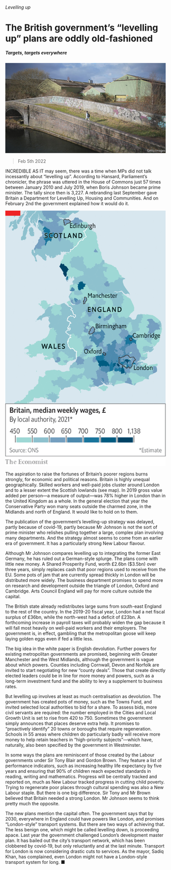 ###### Levelling up

# The British government’s “levelling up” plans are oddly old-fashioned 

##### Targets, targets everywhere 

![image](images/20220205_BRP003_0.jpg) 

> Feb 5th 2022 

INCREDIBLE AS IT may seem, there was a time when MPs did not talk incessantly about “levelling up”. According to Hansard, Parliament’s chronicler, the phrase was uttered in the House of Commons just 57 times between January 2010 and July 2019, when Boris Johnson became prime minister. The tally since then is 3,227. A rebranding last September gave Britain a Department for Levelling Up, Housing and Communities. And on February 2nd the government explained how it would do it.

![image](images/20220205_BRM926.png) 


The aspiration to raise the fortunes of Britain’s poorer regions burns strongly, for economic and political reasons. Britain is highly unequal geographically. Skilled workers and well-paid jobs cluster around London and to a lesser extent the Scottish lowlands (see map). In 2019 gross value added per person—a measure of output—was 78% higher in London than in the United Kingdom as a whole. In the general election that year the Conservative Party won many seats outside the charmed zone, in the Midlands and north of England. It would like to hold on to them.


The publication of the government’s levelling-up strategy was delayed, partly because of covid-19, partly because Mr Johnson is not the sort of prime minister who relishes pulling together a large, complex plan involving many departments. And the strategy almost seems to come from an earlier era of government. It has a particularly strong New Labour flavour.

Although Mr Johnson compares levelling up to integrating the former East Germany, he has ruled out a German-style splurge. The plans come with little new money. A Shared Prosperity Fund, worth £2.6bn ($3.5bn) over three years, simply replaces cash that poor regions used to receive from the EU. Some pots of jam that are currently spread thickly in London will be distributed more widely. The business department promises to spend more on research and development outside the triangle of London, Oxford and Cambridge. Arts Council England will pay for more culture outside the capital.

The British state already redistributes large sums from south-east England to the rest of the country. In the 2019-20 fiscal year, London had a net fiscal surplus of £36bn, while the north-west had a deficit of £23bn. A forthcoming increase in payroll taxes will probably widen the gap because it will fall most heavily on well-paid workers and their employers. The government is, in effect, gambling that the metropolitan goose will keep laying golden eggs even if fed a little less.

The big idea in the white paper is English devolution. Further powers for existing metropolitan governments are promised, beginning with Greater Manchester and the West Midlands, although the government is vague about which powers. Counties including Cornwall, Devon and Norfolk are invited to start negotiating for new “county deals”. Those that create directly elected leaders could be in line for more money and powers, such as a long-term investment fund and the ability to levy a supplement to business rates.

But levelling up involves at least as much centralisation as devolution. The government has created pots of money, such as the Towns Fund, and invited selected local authorities to bid for a share. To assess bids, more civil servants are required: the number employed in the Cities and Local Growth Unit is set to rise from 420 to 750. Sometimes the government simply announces that places deserve extra help. It promises to “proactively identify” 20 towns or boroughs that require regeneration. Schools in 55 areas where children do particularly badly will receive more money to help retain teachers in “high-priority subjects”—which have, naturally, also been specified by the government in Westminster.

In some ways the plans are reminiscent of those created by the Labour governments under Sir Tony Blair and Gordon Brown. They feature a list of performance indicators, such as increasing healthy life expectancy by five years and ensuring that 90% of children reach expected standards in reading, writing and mathematics. Progress will be centrally tracked and reported on, much as New Labour tracked progress in cutting child poverty. Trying to regenerate poor places through cultural spending was also a New Labour staple. But there is one big difference. Sir Tony and Mr Brown believed that Britain needed a strong London. Mr Johnson seems to think pretty much the opposite.

The new plans mention the capital often. The government says that by 2030, everywhere in England could have powers like London, and promises “London-style” transport systems. But there are two ways of achieving that. The less benign one, which might be called levelling down, is proceeding apace. Last year the government challenged London’s development master plan. It has bailed out the city’s transport network, which has been clobbered by covid-19, but only reluctantly and at the last minute. Transport for London is now considering drastic cuts to services. As the mayor, Sadiq Khan, has complained, even London might not have a London-style transport system for long. ■

